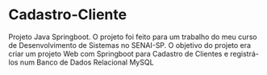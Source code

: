 # Cadastro-Cliente
Projeto Java Springboot. O projeto foi feito para um trabalho do meu curso de Desenvolvimento de Sistemas no SENAI-SP. O objetivo do projeto era criar um projeto Web com Springboot para Cadastro de Clientes e registrá-los num Banco de Dados Relacional MySQL
